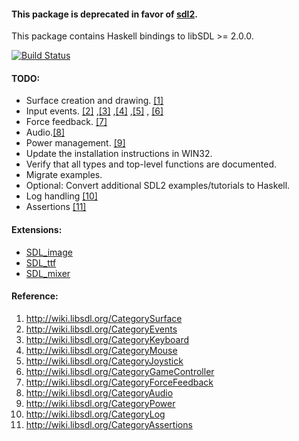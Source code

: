 #### This package is deprecated in favor of [sdl2](https://github.com/haskell-game/sdl2/).

This package contains Haskell bindings to libSDL >= 2.0.0.

[![Build Status](https://travis-ci.org/Lemmih/hsSDL2.png)](https://travis-ci.org/Lemmih/hsSDL2)

#### TODO:

 - Surface creation and drawing. [[1]](#1)
 - Input events. [[2]](#2) ,[[3]](#3) ,[[4]](#4) ,[[5]](#5) , [[6]](#6)
 - Force feedback. [[7]](#7)
 - Audio.[[8]](#8)
 - Power management. [[9]](#9)
 - Update the installation instructions in WIN32.
 - Verify that all types and top-level functions are documented.
 - Migrate examples.
 - Optional: Convert additional SDL2 examples/tutorials to Haskell.
 - Log handling [[10]](#10)
 - Assertions [[11]](#11)

#### Extensions:

 - [SDL_image](https://github.com/jdeseno/hs-sdl2-image)
 - [SDL_ttf](https://github.com/osa1/hsSDL2-ttf/)
 - [SDL_mixer](https://github.com/jdeseno/hs-sdl2-mixer)

####  Reference:

1. <a id="1"></a>http://wiki.libsdl.org/CategorySurface
2. <a id="2"></a>http://wiki.libsdl.org/CategoryEvents
3. <a id="3"></a>http://wiki.libsdl.org/CategoryKeyboard
4. <a id="4"></a>http://wiki.libsdl.org/CategoryMouse
5. <a id="5"></a>http://wiki.libsdl.org/CategoryJoystick
6. <a id="6"></a>http://wiki.libsdl.org/CategoryGameController
7. <a id="7"></a>http://wiki.libsdl.org/CategoryForceFeedback
8. <a id="8"></a>http://wiki.libsdl.org/CategoryAudio
9. <a id="9"></a>http://wiki.libsdl.org/CategoryPower
10. <a id="10"></a>http://wiki.libsdl.org/CategoryLog
11. <a id="11"></a>http://wiki.libsdl.org/CategoryAssertions
